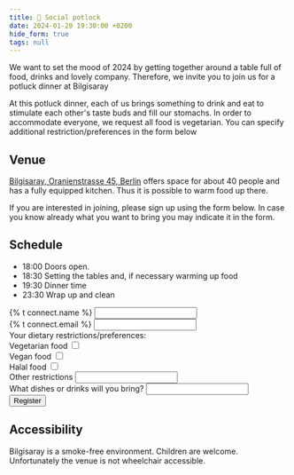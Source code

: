 ```yaml
---
title: 🥗 Social potlock
date: 2024-01-20 19:30:00 +0200
hide_form: true
tags: null
---
```

We want to set the mood of 2024 by getting together around a table full of food, drinks and lovely company. Therefore, we invite you to join us for a potluck dinner at Bilgisaray

At this potluck dinner, each of us brings something to drink and eat to stimulate each other's taste buds and fill our stomachs. In order to accommodate everyone, we request all food is vegetarian. You can specify additional restriction/preferences in the form below

## Venue

[Bilgisaray, Oranienstrasse 45, Berlin](https://www.google.com/maps/place/Bilgisaray/@52.499971,13.4204474,17z/data=!3m1!4b1!4m5!3m4!1s0x47a84e34f7d3f0db:0x4a368a3631962abc!8m2!3d52.499971!4d13.4226362) offers space for about 40 people and has a fully equipped kitchen. Thus it is possible to warm food up there. 

If you are interested in joining, please sign up using the form below. 
In case you know already what you want to bring you may indicate it in the form. 

## Schedule

* 18:00 Doors open. 
* 18:30 Setting the tables and, if necessary warming up food
* 19:30 Dinner time
* 23:30 Wrap up and clean

<div class="social-links">
  <form name="social-potluck" class="join-form" method="POST" data-netlify="true">
    <div class="control">
      <label for="name">{% t connect.name %}</label>
      <input class="input-text" id="name" type="text" required name="name" />
    </div>
    <div class="control">
      <label for="email">{% t connect.email %}</label>
      <input
        class="input-text"
        id="email"
        type="email"
        required
        name="email"
      />
    </div>
    Your dietary restrictions/preferences:
    <br>
    <div class="flex flex-row ai-ctr"> 
      <label for="vegetarian">Vegetarian food</label>  
      <input id="vegetarian" type="checkbox" name="vegetarian"/> 
    </div> 
    <div class="flex flex-row ai-ctr"> 
      <label for="vegan">Vegan food</label>  
      <input id="vegan" type="checkbox" name="vegan"/>  
    </div>
    <div class="flex flex-row ai-ctr"> 
      <label for="Halal">Halal food</label>  
      <input id="Halal" type="checkbox" name="Halal"/>  
    </div>
    <div class="flex flex-row ai-ctr"> 
      <label for="other">Other restrictions</label>  
      <input class="input-text" id="other" type="text" name="other"/>  
    </div>        
    <div class="control">
      <label for="misc">What dishes or drinks will you bring?</label>
      <input class="input-text" id="misc" type="textarea" name="misc" />
    </div>
    <div><input class="input-text" id="referrer" type="hidden" name="referrer" /></div>
    <button class="subscribe-button" type="submit">
  Register
</button>
  </form>
</div>

## Accessibility

Bilgisaray is a smoke-free environment. Children are welcome. Unfortunately the venue is not wheelchair accessible.